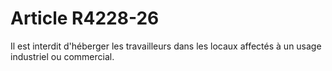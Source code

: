 # Article R4228-26

  
Il est interdit d'héberger les travailleurs dans les locaux affectés à un usage industriel ou commercial.